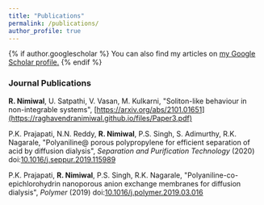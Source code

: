 ```yaml
---
title: "Publications"
permalink: /publications/
author_profile: true
---
```


{% if author.googlescholar %}
  You can also find my articles on <u><a href="{{author.googlescholar}}">my Google Scholar profile</a>.</u>
{% endif %}

### Journal Publications

**R. Nimiwal**, U. Satpathi, V. Vasan, M. Kulkarni,
"Soliton-like behaviour in non-integrable systems",
[https://arxiv.org/abs/2101.01651](https://raghavendranimiwal.github.io/files/Paper3.pdf)

P.K. Prajapati, N.N. Reddy, **R. Nimiwal**, P.S. Singh, S. Adimurthy, R.K. Nagarale,
"Polyaniline@ porous polypropylene for efficient separation of acid by diffusion dialysis",
_Separation and Purification Technology_ (2020) doi:[10.1016/j.seppur.2019.115989](https://raghavendranimiwal.github.io/files/paper2.pdf)

P.K. Prajapati, **R. Nimiwal**, P.S. Singh, R.K. Nagarale,
"Polyaniline-co-epichlorohydrin nanoporous anion exchange membranes for diffusion dialysis",
_Polymer_ (2019) doi:[10.1016/j.polymer.2019.03.016](https://raghavendranimiwal.github.io/files/paper1.pdf)
